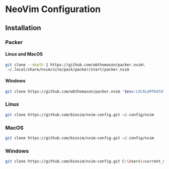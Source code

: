 # NeoVim Configuration

## Installation 
### Packer
#### Linux and MacOS
```bash
git clone --depth 1 https://github.com/wbthomason/packer.nvim\
 ~/.local/share/nvim/site/pack/packer/start/packer.nvim
```
#### Windows
```bash
git clone https://github.com/wbthomason/packer.nvim "$env:LOCALAPPDATA\nvim-data\site\pack\packer\start\packer.nvim"
```

### Linux

```bash
git clone https://github.com/binsim/nvim-config.git ~/.config/nvim
```

### MacOS

```bash
git clone https://github.com/binsim/nvim-config.git ~/.config/nvim
```

### Windows

```bash
git clone https://github.com/binsim/nvim-config.git C:\Users\<current_user>\AppData\Local\nvim
```
